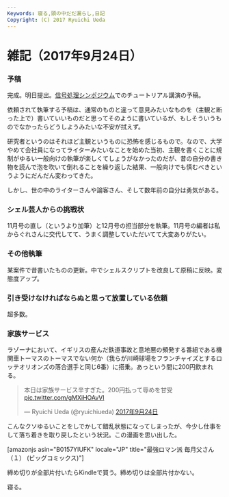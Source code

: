```yaml
---
Keywords: 寝る,頭の中だだ漏らし,日記
Copyright: (C) 2017 Ryuichi Ueda
---
```


# 雑記（2017年9月24日）
<h3>予稿</h3>
完成。明日提出。<a href="http://www.ieice.org/~sip/symp/2017/" target="_blank" rel="noopener">信号処理シンポジウム</a>でのチュートリアル講演の予稿。

依頼されて執筆する予稿は、通常のものと違って意見みたいなものを（主観と断った上で）書いていいものだと思ってそのように書いているが、もしそういうものでなかったらどうしようみたいな不安が拭えず。

研究者というのはそれほど主観というものに恐怖を感じるもので。なので、大学やめて会社員になってライターみたいなことを始めた当初、主観を書くことに規制がゆるい一般向けの執筆が楽しくてしょうがなかったのだが、昔の自分の書き物を読んで泡を吹いて倒れることを繰り返した結果、一般向けでも慎むべきというようにだんだん変わってきた。

しかし、世の中のライターさんや論客さん、そして数年前の自分は勇気がある。

<h3>シェル芸人からの挑戦状</h3>
11月号の直し（というより加筆）と12月号の担当部分を執筆。11月号の編者は私からぐれさんに交代してて、うまく調整していただいてて大変ありがたい。
<h3>その他執筆</h3>
某案件で昔書いたものの更新。中でシェルスクリプトを改良して原稿に反映。変態度アップ。

<h3>引き受けなければならぬと思って放置している依頼</h3>

超多数。

<h3>家族サービス</h3>

ラゾーナにおいて、イギリスの産んだ鉄道事故と意地悪の頻発する番組である機関車トーマスのトーマスでない何か（我らが川崎球場をフランチャイズとするロッテオリオンズの落合選手と同じ6番）に搭乗。あっという間に200円飲まれる。

<blockquote class="twitter-tweet" data-lang="ja"><p lang="ja" dir="ltr">本日は家族サービス辛すぎた。200円払って辱めを甘受 <a href="https://t.co/gMXiHOAvVl">pic.twitter.com/gMXiHOAvVl</a></p>&mdash; Ryuichi Ueda (@ryuichiueda) <a href="https://twitter.com/ryuichiueda/status/911942409981853698">2017年9月24日</a></blockquote> <script async src="//platform.twitter.com/widgets.js" charset="utf-8"></script>

こんなクソゆるいことをしでかして錯乱状態になってしまったが、今少し仕事をして落ち着きを取り戻したという状況。この漫画を思い出した。

[amazonjs asin="B0157YIUFK" locale="JP" title="最強ロマン派 毎月父さん（１） (ビッグコミックス)"]

締め切りが全部片付いたらKindleで買う。締め切りは全部片付かない。

寝る。
